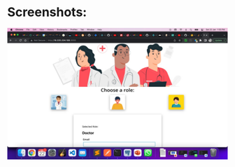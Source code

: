 # Screenshots:

<img src="https://github.com/arunavdey7/EasyAccessPatientRecords/blob/final/1.jpeg" width="600" height="300"></img>
